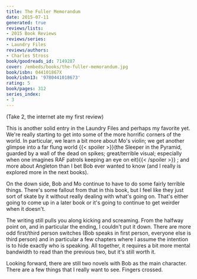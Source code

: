```yaml
---
title: The Fuller Memorandum
date: 2015-07-11
generated: true
reviews/lists:
- 2015 Book Reviews
reviews/series:
- Laundry Files
reviews/authors:
- Charles Stross
book/goodreads_id: 7149287
cover: /embeds/books/the-fuller-memorandum.jpg
book/isbn: 044101867X
book/isbn13: '9780441018673'
rating: 5
book/pages: 312
series_index:
- 3
---
```

(Take 2, the internet ate my first review)  

This is another solid entry in the Laundry Files and perhaps my favorite yet. We're really starting to get into some of the more horrific corners of the world. In particular, we learn a bit more about Mo's violin; we get another glimpse into a far flung world  {{< spoiler >}}(the Sleeper in the Pyramid, guarded by a wall of the dead on spikes; great/terrible visual; especially when one imagines RAF patrols keeping an eye on eit){{< /spoiler >}}  ; and more about Angleton than I bet Bob ever wanted to know (and I really is explored more in the next books).  

<!--more-->

On the down side, Bob and Mo continue to have to do some fairly terrible things. There's some fallout from that in this book, but I feel like they just sort of skate by it without really dealing with what's going on. That's either going to come up in a later book or it's going to continue to get weirder when it doesn't.  

The writing still pulls you along kicking and screaming. From the halfway point on, and in particular the ending, I couldn't put it down. There are more odd first/third person switches (Bob speaks in first person, everyone else is third person) and in particular a few chapters where I assume the intention is to hide exactly who is speaking. All together, it requires a bit more mental bandwidth to read than the previous two, but it's still worth it.  

Looking forward, there are still two novels with Bob as the main character. There are a few things that I really want to see. Fingers crossed.